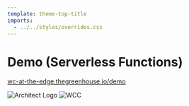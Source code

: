 ```yaml
---
template: theme-top-title
imports:
  - ../../styles/overrides.css
---
```


# Demo (Serverless Functions)

[wc-at-the-edge.thegreenhouse.io/demo](https://wc-at-the-edge.thegreenhouse.io/demo)

![Architect Logo](/assets/architect-logo.svg)
![WCC](/assets/wcc-logo.png)